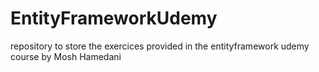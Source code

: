 # EntityFrameworkUdemy
repository to store the exercices provided in the entityframework udemy course by Mosh Hamedani
